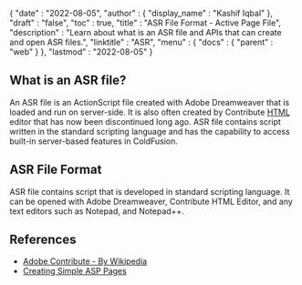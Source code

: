 {
  "date" : "2022-08-05",
  "author" : {
    "display_name" : "Kashif Iqbal"
  },
  "draft" : "false",
  "toc" : true,
  "title" : "ASR File Format - Active Page File",
  "description" : "Learn about what is an ASR file and APIs that can create and open ASR files.",
  "linktitle" : "ASR",
  "menu" : {
    "docs" : {
      "parent" : "web"
    }
  },
  "lastmod" : "2022-08-05"
}

## What is an ASR file?

An ASR file is an ActionScript file created with Adobe Dreamweaver that is loaded and run on server-side. It is also often created by Contribute [HTML](/web/html/) editor that has now been discontinued long ago. ASR file contains script written in the standard scripting language and has the capability to access built-in server-based features in ColdFusion.

## ASR File Format

ASR file contains script that is developed in standard scripting language. It can be opened with Adobe Dreamweaver, Contribute HTML Editor, and any text editors such as Notepad, and Notepad++.

## References

* [Adobe Contribute - By Wikipedia](https://en.wikipedia.org/wiki/Adobe_Contribute)
* [Creating Simple ASP Pages](https://learn.microsoft.com/en-us/previous-versions/iis/6.0-sdk/ms524741(v=vs.90))
